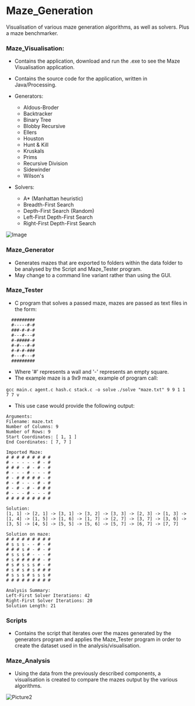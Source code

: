 # Maze_Generation
Visualisation of various maze generation algorithms, as well as solvers. Plus a maze benchmarker.

### Maze_Visualisation:
- Contains the  application, download and run the .exe to see the Maze Visualisation application.
- Contains the source code for the application, written in Java/Processing.

- Generators:
  - Aldous-Broder
  - Backtracker
  - Binary Tree
  - Blobby Recursive
  - Ellers
  - Houston
  - Hunt & Kill
  - Kruskals
  - Prims
  - Recursive Division
  - Sidewinder
  - Wilson's
- Solvers:
  - A* (Manhattan heuristic)
  - Breadth-First Search
  - Depth-First Search (Random)
  - Left-First Depth-First Search
  - Right-First Depth-First Search

![Image](https://user-images.githubusercontent.com/47477832/135288514-e66c9b87-a9d8-4da6-a583-f1745b2d185c.png)

### Maze_Generator
- Generates mazes that are exported to folders within the data folder to be analysed by the Script and Maze_Tester program.
- May change to a command line variant rather than using the GUI.

### Maze_Tester
- C program that solves a passed maze, mazes are passed as text files in the form:
```
  #########
  #-----#-#
  ###-#-#-#
  #---#---#
  #-#####-#
  #-#---#-#
  #-#-#-###
  #---#---#
  #########
  ```
- Where '#' represents a wall and '-' represents an empty square.
- The example maze is a 9x9 maze, example of program call:

```gcc main.c agent.c hash.c stack.c -o solve```
```./solve "maze.txt" 9 9 1 1 7 7 v```

- This use case would provide the following output:

```
Arguments:
Filename: maze.txt
Number of Columns: 9
Number of Rows: 9
Start Coordinates: [ 1, 1 ]
End Coordinates: [ 7, 7 ]

Imported Maze:
# # # # # # # # # 
# - - - - - # - # 
# # # - # - # - # 
# - - - # - - - # 
# - # # # # # - # 
# - # - - - # - # 
# - # - # - # # # 
# - - - # - - - # 
# # # # # # # # # 

Solution:
[1, 1] -> [2, 1] -> [3, 1] -> [3, 2] -> [3, 3] -> [2, 3] -> [1, 3] -> [1, 4] -> [1, 5] -> [1, 6] -> [1, 7] -> [2, 7] -> [3, 7] -> [3, 6] -> [3, 5] -> [4, 5] -> [5, 5] -> [5, 6] -> [5, 7] -> [6, 7] -> [7, 7]

Solution on maze:
# # # # # # # # # 
# s s s - - # - # 
# # # s # - # - # 
# s s s # - - - # 
# s # # # # # - # 
# s # s s s # - # 
# s # s # s # # # 
# s s s # s s s # 
# # # # # # # # # 

Analysis Summary:
Left-First Solver Iterations: 42
Right-First Solver Iterations: 20
Solution Length: 21
```

### Scripts
- Contains the script that iterates over the mazes generated by the generators program and applies the Maze_Tester program in order to create the dataset used in the analysis/visualisation.

### Maze_Analysis
- Using the data from the previously described components, a visualisation is created to compare the mazes output by the various algorithms.

![Picture2](https://user-images.githubusercontent.com/47477832/135289449-e0a1beea-8756-4e0b-b1c5-a6c89a09505b.png)
